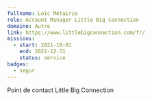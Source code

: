 ```yaml
---
fullname: Loïc Métairie
role: Account Manager Little Big Connection
domaine: Autre
link: https://www.littlebigconnection.com/fr/
missions:
  - start: 2021-10-01
    end: 2022-12-31
    status: service
badges:
  - segur
---
```

Point de contact Little Big Connection